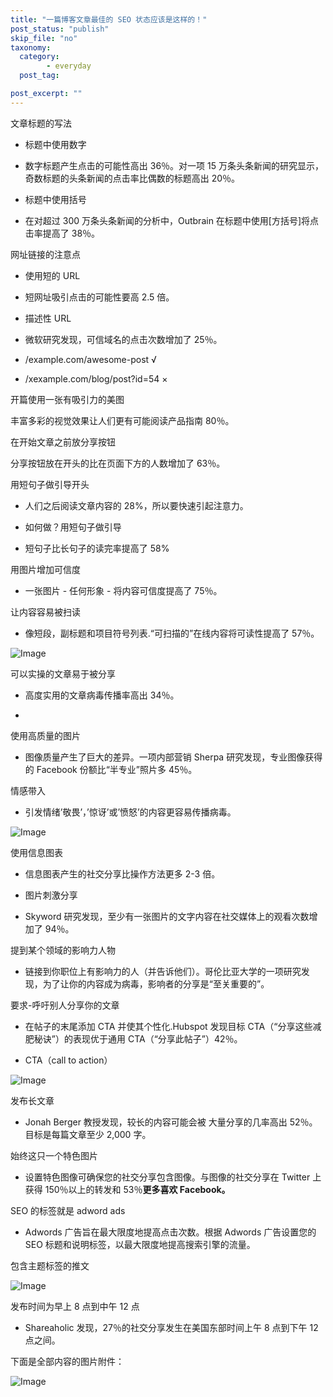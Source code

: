 ```yaml
---
title: "一篇博客文章最佳的 SEO 状态应该是这样的！"
post_status: "publish"
skip_file: "no"
taxonomy:
  category:
        - everyday
  post_tag:

post_excerpt: ""
---
```

文章标题的写法

* 标题中使用数字

* 数字标题产生点击的可能性高出 36％。对一项 15 万条头条新闻的研究显示，奇数标题的头条新闻的点击率比偶数的标题高出 20％。

* 标题中使用括号

* 在对超过 300 万条头条新闻的分析中，Outbrain 在标题中使用[方括号]将点击率提高了 38％。

网址链接的注意点

* 使用短的 URL

* 短网址吸引点击的可能性要高 2.5 倍。

* 描述性 URL

* 微软研究发现，可信域名的点击次数增加了 25％。

* /example.com/awesome-post √

* /xexample.com/blog/post?id=54 ×

开篇使用一张有吸引力的美图

丰富多彩的视觉效果让人们更有可能阅读产品指南 80％。

在开始文章之前放分享按钮

分享按钮放在开头的比在页面下方的人数增加了 63％。

用短句子做引导开头

* 人们之后阅读文章内容的 28%，所以要快速引起注意力。

* 如何做？用短句子做引导

* 短句子比长句子的读完率提高了 58%

用图片增加可信度

* 一张图片 - 任何形象 - 将内容可信度提高了 75％。

让内容容易被扫读

* 像短段，副标题和项目符号列表.“可扫描的”在线内容将可读性提高了 57％。

![Image](https://fendou.la/wp-content/uploads/2021/01/982ca83afdfc9c7fc96faf387f7bef24.png)

可以实操的文章易于被分享

* 高度实用的文章病毒传播率高出 34％。

* 

使用高质量的图片

* 图像质量产生了巨大的差异。一项内部营销 Sherpa 研究发现，专业图像获得的 Facebook 份额比“半专业”照片多 45％。

情感带入

* 引发情绪’敬畏’，’惊讶’或’愤怒’的内容更容易传播病毒。

![Image](https://fendou.la/wp-content/uploads/2021/01/e1668b97f2534dfdb7a06a9b93ffe93f.png)

使用信息图表

* 信息图表产生的社交分享比操作方法更多 2-3 倍。

* 图片刺激分享

* Skyword 研究发现，至少有一张图片的文字内容在社交媒体上的观看次数增加了 94％。

提到某个领域的影响力人物

* 链接到你职位上有影响力的人（并告诉他们）。哥伦比亚大学的一项研究发现，为了让你的内容成为病毒，影响者的分享是“至关重要的”。

要求-呼吁别人分享你的文章

* 在帖子的末尾添加 CTA 并使其个性化.Hubspot 发现目标 CTA（“分享这些减肥秘诀”）的表现优于通用 CTA（“分享此帖子”）42％。

* CTA（call to action）

![Image](https://fendou.la/wp-content/uploads/2021/01/f7f7ed1766fecef2a26f061e4c158c82.png)

发布长文章

* Jonah Berger 教授发现，较长的内容可能会被 大量分享的几率高出 52％。目标是每篇文章至少 2,000 字。

始终这只一个特色图片

* 设置特色图像可确保您的社交分享包含图像。与图像的社交分享在 Twitter 上获得 150％以上的转发和 53％**更多喜欢 Facebook。**

SEO 的标签就是 adword ads

* Adwords 广告旨在最大限度地提高点击次数。根据 Adwords 广告设置您的 SEO 标题和说明标签，以最大限度地提高搜索引擎的流量。

包含主题标签的推文

![Image](https://fendou.la/wp-content/uploads/2021/01/daef07467b7b6aee4c7306f9c725f1a6.png)

发布时间为早上 8 点到中午 12 点

* Shareaholic 发现，27％的社交分享发生在美国东部时间上午 8 点到下午 12 点之间。

下面是全部内容的图片附件：

![Image](https://fendou.la/wp-content/uploads/2021/01/f43feba72c3939f74ec41cdc8577cf62.png)